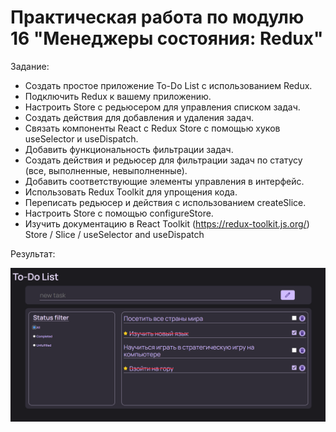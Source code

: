 # Практическая работа по модулю 16 "Менеджеры состояния: Redux"

Задание:

- Создать простое приложение To-Do List с использованием Redux.
- Подключить Redux к вашему приложению.
- Настроить Store с редьюсером для управления списком задач.
- Создать действия для добавления и удаления задач.
- Связать компоненты React с Redux Store с помощью хуков useSelector и useDispatch.
- Добавить функциональность фильтрации задач.
- Создать действия и редьюсер для фильтрации задач по статусу (все, выполненные, невыполненные).
- Добавить соответствующие элементы управления в интерфейс.
- Использовать Redux Toolkit для упрощения кода.
- Переписать редьюсер и действия с использованием createSlice.
- Настроить Store с помощью configureStore.
- Изучить документацию в React Toolkit (https://redux-toolkit.js.org/) Store / Slice / useSelector and useDispatch

Результат:

![Alt text](/src/images/result.PNG 'To-Do List')
